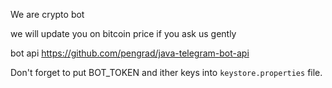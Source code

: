 We are crypto bot

we will update you on bitcoin price if you ask us gently

bot api https://github.com/pengrad/java-telegram-bot-api

Don't forget to put BOT_TOKEN and ither keys into ```keystore.properties``` file.
